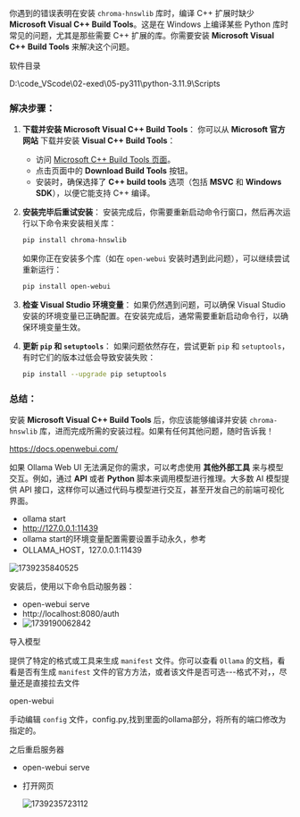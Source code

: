 你遇到的错误表明在安装 `chroma-hnswlib` 库时，编译 C++ 扩展时缺少 **Microsoft Visual C++ Build Tools**。这是在 Windows 上编译某些 Python 库时常见的问题，尤其是那些需要 C++ 扩展的库。你需要安装 **Microsoft Visual C++ Build Tools** 来解决这个问题。

软件目录

D:\code_VScode\02-exed\05-py311\python-3.11.9\Scripts

### 解决步骤：

1. **下载并安装 Microsoft Visual C++ Build Tools**：
   你可以从 **Microsoft 官方网站** 下载并安装 **Visual C++ Build Tools**：
   
   - 访问 [Microsoft C++ Build Tools 页面](https://visualstudio.microsoft.com/visual-cpp-build-tools/)。
   - 点击页面中的 **Download Build Tools** 按钮。
   - 安装时，确保选择了 **C++ build tools** 选项（包括 **MSVC** 和 **Windows SDK**），以便它能支持 C++ 编译。

2. **安装完毕后重试安装**：
   安装完成后，你需要重新启动命令行窗口，然后再次运行以下命令来安装相关库：

   ```bash
   pip install chroma-hnswlib
   ```

   如果你正在安装多个库（如在 `open-webui` 安装时遇到此问题），可以继续尝试重新运行：

   ```bash
   pip install open-webui
   ```

3. **检查 Visual Studio 环境变量**：
   如果仍然遇到问题，可以确保 Visual Studio 安装的环境变量已正确配置。在安装完成后，通常需要重新启动命令行，以确保环境变量生效。

4. **更新 `pip` 和 `setuptools`**：
   如果问题依然存在，尝试更新 `pip` 和 `setuptools`，有时它们的版本过低会导致安装失败：

   ```bash
   pip install --upgrade pip setuptools
   ```

### 总结：
安装 **Microsoft Visual C++ Build Tools** 后，你应该能够编译并安装 `chroma-hnswlib` 库，进而完成所需的安装过程。如果有任何其他问题，随时告诉我！

https://docs.openwebui.com/

如果 Ollama Web UI 无法满足你的需求，可以考虑使用 **其他外部工具** 来与模型交互。例如，通过 **API** 或者 **Python** 脚本来调用模型进行推理。大多数 AI 模型提供 API 接口，这样你可以通过代码与模型进行交互，甚至开发自己的前端可视化界面。

- ollama start
- http://127.0.0.1:11439
- ollama start的环境变量配置需要设置手动永久，参考
- OLLAMA_HOST，127.0.0.1:11439

![1739235840525](D:\52-model\ollama\pic\1739235840525.png)

安装后，使用以下命令启动服务器：

- open-webui serve
- http://localhost:8080/auth
- ![1739190062842](D:\52-model\ollama\pic\1739190062842.png)





导入模型

提供了特定的格式或工具来生成 `manifest` 文件。你可以查看 `Ollama` 的文档，看看是否有生成 `manifest` 文件的官方方法，或者该文件是否可选---格式不对，，尽量还是直接拉去文件

open-webui

手动编辑 `config` 文件，config.py,找到里面的ollama部分，将所有的端口修改为指定的。

之后重启服务器

- open-webui serve

- 打开网页

  ![1739235723112](D:\52-model\ollama\pic\1739235723112.png)

